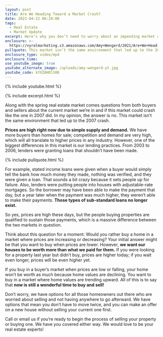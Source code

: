 ```yaml
---
layout: post
title: Are We Heading Toward a Market Crash?
date: 2021-04-22 06:29:00
tags:
  - Real Estate
  - Market Update
excerpt: Here’s why you don’t need to worry about an impending market crash.
enclosure: >-
  https://vyralmarketing.s3.amazonaws.com/Amy+Wengerd/2021/Are+We+Heading+Toward+a+Market+Crash_.mp4
pullquote: This market isn’t the same environment that led up to the 2007 crash.
enclosure_type: video/mp4
enclosure_time:
use_youtube_image: true
youtube_alternate_image: /uploads/amy-wengerd-yt.jpg
youtube_code: kYX28HOlS08
---
```

{% include youtube.html %}

{% include excerpt.html %}

Along with the spring real estate market comes questions from both buyers and sellers about the current market we’re in and if this market could crash like the one in 2007 did. In my opinion, the answer is no. This market isn’t the same environment that led up to the 2007 crash.&nbsp;

**Prices are high right now due to simple supply and demand.** We have more buyers than homes for sale; competition and demand are very high, which will all translate to higher prices in any industry. However, one of the biggest differences in this market is our lending practices. From 2003 to 2006, lenders were granting loans that shouldn’t have been made.

{% include pullquote.html %}

For example, stated income loans were given when a buyer would simply tell the bank how much money they made, nothing was verified, and they were given a loan. That sounds a bit crazy because it sets people up for failure. Also, lenders were putting people into houses with adjustable-rate mortgages. So the borrower may have been able to make the payment that day, but a year later when the payment was much higher, they weren’t able to make their payments. **Those types of sub-standard loans no longer exist.&nbsp;**

So yes, prices are high these days, but the people buying properties are qualified to sustain those payments, which is a massive difference between the two markets in question.&nbsp;

Think about this question for a moment: Would you rather buy a home in a market where prices are increasing or decreasing? Your initial answer might be that you want to buy when prices are lower. However, **we want our houses to be worth more than what we paid for them.** If you were looking for a property last year but didn’t buy, prices are higher today; if you wait even longer, prices will be even higher yet.&nbsp;

If you buy in a buyer’s market when prices are low or falling, your home won’t be worth as much because home values are declining. You want to buy in a market where home values are trending upward. All of this is to say that **now is still a wonderful time to buy and sell\!&nbsp;**

Don’t worry, we have options for all those homeowners out there who are worried about selling and not having anywhere to go afterward. We have options that mean you don’t have to move twice, and you can make an offer on a new house without selling your current one first.

Call or email us if you’re ready to begin the process of selling your property or buying one. We have you covered either way. We would love to be your real estate experts\!
